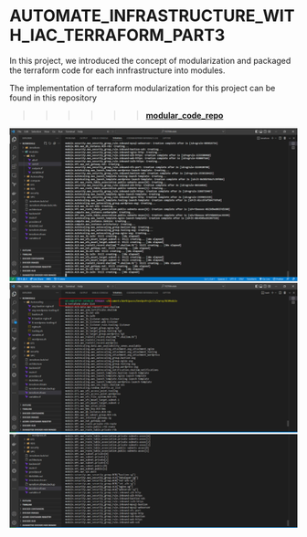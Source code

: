 # AUTOMATE_INFRASTRUCTURE_WITH_IAC_TERRAFORM_PART3

In this project, we introduced the concept of modularization and packaged the terraform code for each innfrastructure into modules.

The implementation of terraform modularization for this project can be found in this repository

>>> >>> **[modular_code_repo](https://github.com/apotitech/RCR-MODULAR-TERRAFORM-ARCHITECTURE)**

![](./img/completed.jpg)
![](./img/2.create.jpg)
![](./img/3.create2.jpg)
